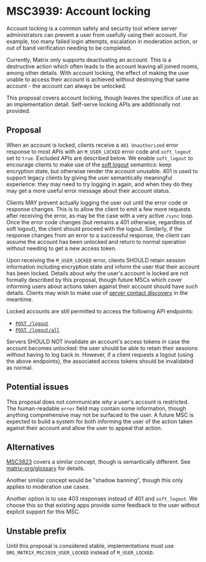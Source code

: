 # MSC3939: Account locking

Account locking is a common safety and security tool where server administrators
can prevent a user from usefully using their account. For example, too many failed
login attempts, escalation in moderation action, or out of band verification
needing to be completed.

Currently, Matrix only supports deactivating an account. This is a destructive
action which often leads to the account leaving all joined rooms, among other
details. With account locking, the effect of making the user unable to access
their account is achieved without destroying that same account - the account
can always be unlocked.

This proposal covers account locking, though leaves the specifics of use as an
implementation detail. Self-serve locking APIs are additionally not provided.

## Proposal

When an account is locked, clients receive a `401 Unauthorized` error response
to most APIs with an `M_USER_LOCKED` error code and `soft_logout` set to `true`.
Excluded APIs are described below. We enable `soft_logout` to encourage clients
to make use of the [soft logout](https://spec.matrix.org/v1.9/client-server-api/#soft-logout)
semantics: keep encryption state, but otherwise render the account unusable. 401
is used to support legacy clients by giving the user semantically meaningful
experience: they may need to try logging in again, and when they do they may get
a more useful error message about their account status.

Clients MAY prevent actually logging the user out until the error code or response
changes. This is to allow the client to emit a few more requests after receiving
the error, as may be the case with a very active `/sync` loop. Once the error code
changes (but remains a 401 otherwise, regardless of soft logout), the client
should proceed with the logout. Similarly, if the response changes from an error
to a successful response, the client can assume the account has been unlocked and
return to normal operation without needing to get a new access token.

Upon receiving the `M_USER_LOCKED` error, clients SHOULD retain session information
including encryption state and inform the user that their account has been locked.
Details about *why* the user's account is locked are not formally described by
this proposal, though future MSCs which cover informing users about actions taken
against their account should have such details. Clients may wish to make use of
[server contact discovery](https://spec.matrix.org/v1.10/client-server-api/#getwell-knownmatrixsupport)
in the meantime.

Locked accounts are still permitted to access the following API endpoints:

* [`POST /logout`](https://spec.matrix.org/v1.9/client-server-api/#post_matrixclientv3logout)
* [`POST /logout/all`](https://spec.matrix.org/v1.9/client-server-api/#post_matrixclientv3logoutall)

Servers SHOULD NOT invalidate an account's access tokens in case the account becomes
unlocked: the user should be able to retain their sessions without having to log
back in. However, if a client requests a logout (using the above endpoints), the
associated access tokens should be invalidated as normal.

## Potential issues

This proposal does not communicate *why* a user's account is restricted. The human-readable `error`
field may contain some information, though anything comprehensive may not be surfaced to the user.
A future MSC is expected to build a system for both informing the user of the action taken against
their account and allow the user to appeal that action.

## Alternatives

[MSC3823](https://github.com/matrix-org/matrix-spec-proposals/pull/3823) covers
a similar concept, though is semantically different. See [matrix-org/glossary](https://github.com/matrix-org/glossary)
for details.

Another similar concept would be "shadow banning", though this only applies to
moderation use cases.

Another option is to use 403 responses instead of 401 and `soft_logout`. We choose this
so that existing apps provide some feedback to the user without explicit support for
this MSC.

## Unstable prefix

Until this proposal is considered stable, implementations must use
`ORG_MATRIX_MSC3939_USER_LOCKED` instead of `M_USER_LOCKED`.
